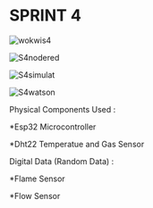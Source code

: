 # SPRINT 4

![wokwis4](https://user-images.githubusercontent.com/113462414/202858492-fc9234cb-9a9d-4963-8a39-657684d0585b.png)

![S4nodered](https://user-images.githubusercontent.com/113462414/202858513-bea73172-4c8e-4512-aaa8-534743df9f76.png)

![S4simulat](https://user-images.githubusercontent.com/113462414/202858515-d845e00f-e910-4ebf-b1b0-cff4d79a6b11.png)

![S4watson](https://user-images.githubusercontent.com/113462414/202858516-e2c55325-c15e-4fe7-ad90-23fe241d11b4.png)

Physical Components Used :

*Esp32 Microcontroller

*Dht22 Temperatue and Gas Sensor

Digital Data (Random Data) :

*Flame Sensor

*Flow Sensor
